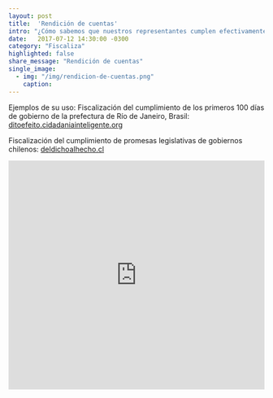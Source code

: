 ```yaml
---
layout: post
title:  'Rendición de cuentas'
intro: "¿Cómo sabemos que nuestros representantes cumplen efectivamente lo que prometen? Nuestra plataforma de rendición de cuentas muestra de forma amigable el porcentaje de cumplimiento de un proyecto, ya sea para rendir cuentas de manera voluntaria o para exponer el avance de las promesas de otros."
date:   2017-07-12 14:30:00 -0300
category: "Fiscaliza"
highlighted: false
share_message: "Rendición de cuentas"
single_image:
  - img: "/img/rendicion-de-cuentas.png"
    caption:
---
```


Ejemplos de su uso: Fiscalización del cumplimiento de los primeros 100 días de gobierno de la prefectura de Río de Janeiro, Brasil: [ditoefeito.cidadaniainteligente.org](https://ditoefeito.cidadaniainteligente.org/)

Fiscalización del cumplimiento de promesas legislativas de gobiernos chilenos: [deldichoalhecho.cl](https://deldichoalhecho.cl/)

<iframe width="100%" height="450" src="https://www.youtube.com/embed/ntAyD1bU6bU?rel=0&amp;showinfo=0" frameborder="0" allow="autoplay; encrypted-media" allowfullscreen></iframe>
